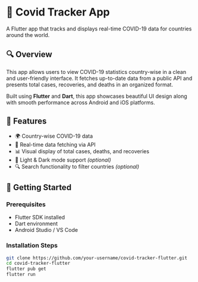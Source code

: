 # 🦠 Covid Tracker App

A Flutter app that tracks and displays real-time COVID-19 data for countries around the world.

## 🔍 Overview

This app allows users to view COVID-19 statistics country-wise in a clean and user-friendly interface. It fetches up-to-date data from a public API and presents total cases, recoveries, and deaths in an organized format.

Built using **Flutter** and **Dart**, this app showcases beautiful UI design along with smooth performance across Android and iOS platforms.

## 🌟 Features

- 🌍 Country-wise COVID-19 data
- 🔄 Real-time data fetching via API
- 📊 Visual display of total cases, deaths, and recoveries
- 🌙 Light & Dark mode support *(optional)*
- 🔍 Search functionality to filter countries *(optional)*

## 🚀 Getting Started

### Prerequisites

- Flutter SDK installed
- Dart environment
- Android Studio / VS Code

### Installation Steps

```bash
git clone https://github.com/your-username/covid-tracker-flutter.git
cd covid-tracker-flutter
flutter pub get
flutter run
